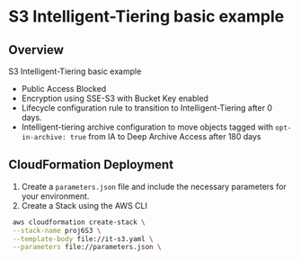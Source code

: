 # S3 Intelligent-Tiering basic example

## Overview

S3 Intelligent-Tiering basic example

-   Public Access Blocked
-   Encryption using SSE-S3 with Bucket Key enabled
-   Lifecycle configuration rule to transition to Intelligent-Tiering after 0 days.
-   Intelligent-tiering archive configuration to move objects tagged with `opt-in-archive: true` from IA to Deep Archive Access after 180 days

## CloudFormation Deployment

1. Create a `parameters.json` file and include the necessary parameters for your environment.
2. Create a Stack using the AWS CLI

```bash
 aws cloudformation create-stack \
 --stack-name proj6S3 \
 --template-body file://it-s3.yaml \
 --parameters file://parameters.json \
```
